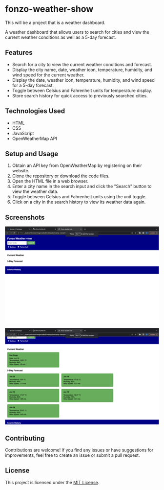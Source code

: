 # fonzo-weather-show
This will be a project that is a weather dashboard.

A weather dashboard that allows users to search for cities and view the current weather conditions as well as a 5-day forecast.

## Features

- Search for a city to view the current weather conditions and forecast.
- Display the city name, date, weather icon, temperature, humidity, and wind speed for the current weather.
- Display the date, weather icon, temperature, humidity, and wind speed for a 5-day forecast.
- Toggle between Celsius and Fahrenheit units for temperature display.
- Store search history for quick access to previously searched cities.

## Technologies Used

- HTML
- CSS
- JavaScript
- OpenWeatherMap API

## Setup and Usage

1. Obtain an API key from OpenWeatherMap by registering on their website.
2. Clone the repository or download the code files.
3. Open the HTML file in a web browser.
4. Enter a city name in the search input and click the "Search" button to view the weather data.
5. Toggle between Celsius and Fahrenheit units using the unit toggle.
6. Click on a city in the search history to view its weather data again.

## Screenshots
![Alt text](Screenshot%202023-06-15%20at%2010.49.58%20PM.png)

![Alt text](Screenshot%202023-06-15%20at%2010.49.15%20PM.png)
## Contributing

Contributions are welcome! If you find any issues or have suggestions for improvements, feel free to create an issue or submit a pull request.

## License

This project is licensed under the [MIT License](LICENSE).

